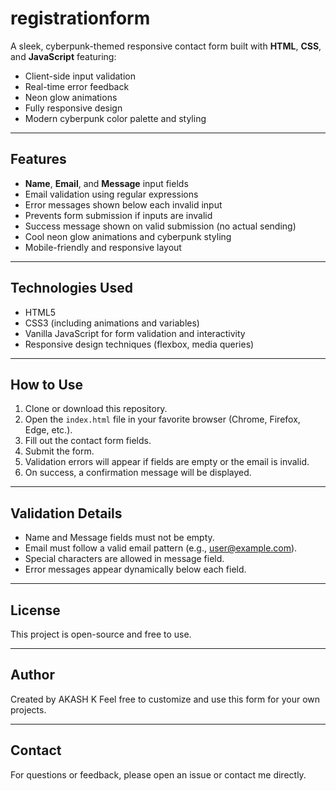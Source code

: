 # registrationform


A sleek, cyberpunk-themed responsive contact form built with **HTML**, **CSS**, and **JavaScript** featuring:

- Client-side input validation
- Real-time error feedback
- Neon glow animations
- Fully responsive design
- Modern cyberpunk color palette and styling

---

## Features

- **Name**, **Email**, and **Message** input fields
- Email validation using regular expressions
- Error messages shown below each invalid input
- Prevents form submission if inputs are invalid
- Success message shown on valid submission (no actual sending)
- Cool neon glow animations and cyberpunk styling
- Mobile-friendly and responsive layout

---

## Technologies Used

- HTML5
- CSS3 (including animations and variables)
- Vanilla JavaScript for form validation and interactivity
- Responsive design techniques (flexbox, media queries)

---

## How to Use

1. Clone or download this repository.
2. Open the `index.html` file in your favorite browser (Chrome, Firefox, Edge, etc.).
3. Fill out the contact form fields.
4. Submit the form.
5. Validation errors will appear if fields are empty or the email is invalid.
6. On success, a confirmation message will be displayed.

---

## Validation Details

- Name and Message fields must not be empty.
- Email must follow a valid email pattern (e.g., user@example.com).
- Special characters are allowed in message field.
- Error messages appear dynamically below each field.

---

## License

This project is open-source and free to use.

---

## Author

Created by AKASH K 
Feel free to customize and use this form for your own projects.

---

## Contact

For questions or feedback, please open an issue or contact me directly.

